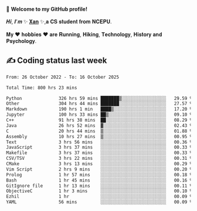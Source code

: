 🎉 **Welcome to my GitHub profile!**</br></br>
𝑯𝒊, 𝑰'𝒎 ✨ [𝐗𝐚𝐧](https://xancoding.cn/) ✨,𝐚 𝐂𝐒 𝐬𝐭𝐮𝐝𝐞𝐧𝐭 𝐟𝐫𝐨𝐦 𝐍𝐂𝐄𝐏𝐔.</br></br>
𝐌𝐲 ❤ 𝐡𝐨𝐛𝐛𝐢𝐞𝐬 ❤ 𝐚𝐫𝐞 𝐑𝐮𝐧𝐧𝐢𝐧𝐠, 𝐇𝐢𝐤𝐢𝐧𝐠, 𝐓𝐞𝐜𝐡𝐧𝐨𝐥𝐨𝐠𝐲, 𝐇𝐢𝐬𝐭𝐨𝐫𝐲 𝐚𝐧𝐝 𝐏𝐬𝐲𝐜𝐡𝐨𝐥𝐨𝐠𝐲.

## ✍️ Coding status last week
<!--START_SECTION:waka-->

```txt
From: 26 October 2022 - To: 16 October 2025

Total Time: 800 hrs 23 mins

Python              326 hrs 59 mins ███████▒░░░░░░░░░░░░░░░░░   29.59 %
Other               304 hrs 44 mins ███████░░░░░░░░░░░░░░░░░░   27.57 %
Markdown            190 hrs 1 min   ████▒░░░░░░░░░░░░░░░░░░░░   17.20 %
Jupyter             100 hrs 33 mins ██▒░░░░░░░░░░░░░░░░░░░░░░   09.10 %
C++                 91 hrs 38 mins  ██░░░░░░░░░░░░░░░░░░░░░░░   08.29 %
Java                26 hrs 52 mins  ▓░░░░░░░░░░░░░░░░░░░░░░░░   02.43 %
C                   20 hrs 44 mins  ▒░░░░░░░░░░░░░░░░░░░░░░░░   01.88 %
Assembly            10 hrs 27 mins  ▒░░░░░░░░░░░░░░░░░░░░░░░░   00.95 %
Text                3 hrs 56 mins   ░░░░░░░░░░░░░░░░░░░░░░░░░   00.36 %
JavaScript          3 hrs 37 mins   ░░░░░░░░░░░░░░░░░░░░░░░░░   00.33 %
Makefile            3 hrs 37 mins   ░░░░░░░░░░░░░░░░░░░░░░░░░   00.33 %
CSV/TSV             3 hrs 22 mins   ░░░░░░░░░░░░░░░░░░░░░░░░░   00.31 %
CMake               3 hrs 13 mins   ░░░░░░░░░░░░░░░░░░░░░░░░░   00.29 %
Vim Script          2 hrs 9 mins    ░░░░░░░░░░░░░░░░░░░░░░░░░   00.20 %
Prolog              1 hr 57 mins    ░░░░░░░░░░░░░░░░░░░░░░░░░   00.18 %
Bash                1 hr 45 mins    ░░░░░░░░░░░░░░░░░░░░░░░░░   00.16 %
GitIgnore file      1 hr 13 mins    ░░░░░░░░░░░░░░░░░░░░░░░░░   00.11 %
ObjectiveC          1 hr 3 mins     ░░░░░░░░░░░░░░░░░░░░░░░░░   00.10 %
Ezhil               1 hr            ░░░░░░░░░░░░░░░░░░░░░░░░░   00.09 %
YAML                56 mins         ░░░░░░░░░░░░░░░░░░░░░░░░░   00.09 %
```

<!--END_SECTION:waka-->


<!-- ## 📈 My GitHub Stats
<p align="center">
    <img height="137px" src="https://github-readme-stats.vercel.app/api?username=Xancoding&hide_title=true&hide_border=true&show_icons=trueline_height=21&text_color=000&icon_color=000&bg_color=0,ea6161,ffc64d,fffc4d,52fa5a&theme=graywhite" /> 
    <img src="https://github-readme-stats.vercel.app/api/top-langs/?username=Xancoding&hide_title=true&hide_border=true&layout=compact&langs_count=6&text_color=000&icon_color=fff&bg_color=0,52fa5a,4dfcff,c64dff&theme=graywhite" /> 
</p> -->

<!-- ## 🔥 My GitHub activities of last 31 days.
<div align="center"> <img src="https://activity-graph.herokuapp.com/graph?username=XanCoding&theme=xcode" /> </div> -->

<!-- <p align="center"> 
  Visitor count<br/>
  <img src="https://profile-counter.glitch.me/xancoding/count.svg" />
</p> -->
